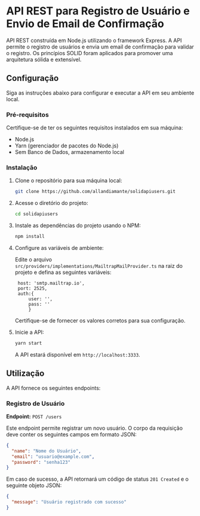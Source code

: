 # API REST para Registro de Usuário e Envio de Email de Confirmação

API REST construída em Node.js utilizando o framework Express. A API permite o registro de usuários e envia um email de confirmação para validar o registro. Os princípios SOLID foram aplicados para promover uma arquitetura sólida e extensível.

## Configuração

Siga as instruções abaixo para configurar e executar a API em seu ambiente local.

### Pré-requisitos

Certifique-se de ter os seguintes requisitos instalados em sua máquina:

- Node.js
- Yarn (gerenciador de pacotes do Node.js)
- Sem Banco de Dados, armazenamento local

### Instalação

1. Clone o repositório para sua máquina local:

   ```bash
   git clone https://github.com/allandiamante/solidapiusers.git
   ```

2. Acesse o diretório do projeto:

   ```bash
   cd solidapiusers
   ```

3. Instale as dependências do projeto usando o NPM:

   ```bash
   npm install
   ```

4. Configure as variáveis de ambiente:

   Edite o arquivo `src/providers/implementations/MailtrapMailProvider.ts` na raiz do projeto e defina as seguintes variáveis:

   ```env
    host: 'smtp.mailtrap.io',
    port: 2525,
    auth:{
        user: '',
        pass: ''
        }
   ```

   Certifique-se de fornecer os valores corretos para sua configuração.

5. Inicie a API:

   ```bash
   yarn start
   ```

   A API estará disponível em `http://localhost:3333`.

## Utilização

A API fornece os seguintes endpoints:

### Registro de Usuário

**Endpoint:** `POST /users`

Este endpoint permite registrar um novo usuário. O corpo da requisição deve conter os seguintes campos em formato JSON:

```json
{
  "name": "Nome do Usuário",
  "email": "usuario@example.com",
  "password": "senha123"
}
```

Em caso de sucesso, a API retornará um código de status `201 Created` e o seguinte objeto JSON:

```json
{
  "message": "Usuário registrado com sucesso"
}
```
